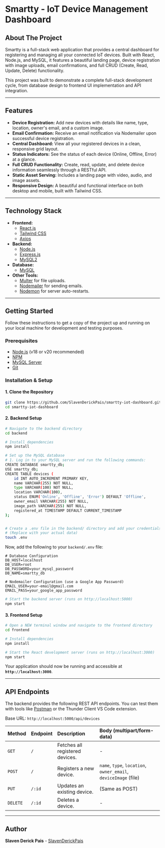 # Smartty - IoT Device Management Dashboard


## About The Project

Smartty is a full-stack web application that provides a central dashboard for registering and managing all your connected IoT devices. Built with React, Node.js, and MySQL, it features a beautiful landing page, device registration with image uploads, email confirmations, and full CRUD (Create, Read, Update, Delete) functionality.

This project was built to demonstrate a complete full-stack development cycle, from database design to frontend UI implementation and API integration.

---

## Features

-   **Device Registration:** Add new devices with details like name, type, location, owner's email, and a custom image.
-   **Email Confirmation:** Receive an email notification via Nodemailer upon successful device registration.
-   **Central Dashboard:** View all your registered devices in a clean, responsive grid layout.
-   **Status Indicators:** See the status of each device (Online, Offline, Error) at a glance.
-   **Full CRUD Functionality:** Create, read, update, and delete device information seamlessly through a RESTful API.
-   **Static Asset Serving:** Includes a landing page with video, audio, and image assets.
-   **Responsive Design:** A beautiful and functional interface on both desktop and mobile, built with Tailwind CSS.

---

## Technology Stack

*   **Frontend:**
    *   [React.js](https://reactjs.org/)
    *   [Tailwind CSS](https://tailwindcss.com/)
    *   [Axios](https://axios-http.com/)
*   **Backend:**
    *   [Node.js](https://nodejs.org/)
    *   [Express.js](https://expressjs.com/)
    *   [MySQL2](https://github.com/sidorares/node-mysql2)
*   **Database:**
    *   [MySQL](https://www.mysql.com/)
*   **Other Tools:**
    *   [Multer](https://github.com/expressjs/multer) for file uploads.
    *   [Nodemailer](https://nodemailer.com/) for sending emails.
    *   [Nodemon](https://nodemon.io/) for server auto-restarts.

---

## Getting Started

Follow these instructions to get a copy of the project up and running on your local machine for development and testing purposes.

### Prerequisites

*   [Node.js](https://nodejs.org/en/download/) (v18 or v20 recommended)
*   [NPM](https://www.npmjs.com/get-npm)
*   [MySQL Server](https://dev.mysql.com/downloads/mysql/)
*   [Git](https://git-scm.com/downloads)

### Installation & Setup

#### 1. Clone the Repository
```bash
git clone https://github.com/SlavenDerickPais/smartty-iot-dashboard.git
cd smartty-iot-dashboard
```

#### 2. Backend Setup

```bash
# Navigate to the backend directory
cd backend

# Install dependencies
npm install

# Set up the MySQL database
# 1. Log in to your MySQL server and run the following commands:
CREATE DATABASE smartty_db;
USE smartty_db;
CREATE TABLE devices (
    id INT AUTO_INCREMENT PRIMARY KEY,
    name VARCHAR(255) NOT NULL,
    type VARCHAR(100) NOT NULL,
    location VARCHAR(100),
    status ENUM('Online', 'Offline', 'Error') DEFAULT 'Offline',
    owner_email VARCHAR(255) NOT NULL,
    image_path VARCHAR(255) NOT NULL,
    registered_at TIMESTAMP DEFAULT CURRENT_TIMESTAMP
);


# Create a .env file in the backend/ directory and add your credentials
# (Replace with your actual data)
touch .env
```
Now, add the following to your `backend/.env` file:
```
# Database Configuration
DB_HOST=localhost
DB_USER=root
DB_PASSWORD=your_mysql_password
DB_NAME=smartty_db

# Nodemailer Configuration (use a Google App Password)
EMAIL_USER=your-email@gmail.com
EMAIL_PASS=your_google_app_password 
```

```bash
# Start the backend server (runs on http://localhost:5000)
npm start
```

#### 3. Frontend Setup

```bash
# Open a NEW terminal window and navigate to the frontend directory
cd frontend

# Install dependencies
npm install

# Start the React development server (runs on http://localhost:3000)
npm start
```
Your application should now be running and accessible at **`http://localhost:3000`**.

---

## API Endpoints

The backend provides the following REST API endpoints. You can test them with tools like [Postman](https://www.postman.com/) or the Thunder Client VS Code extension.

Base URL: `http://localhost:5000/api/devices`

| Method | Endpoint | Description | Body (multipart/form-data) |
| :--- | :--- |:---|:---|
| `GET` | `/` | Fetches all registered devices. | - |
| `POST`| `/` | Registers a new device. | `name`, `type`, `location`, `owner_email`, `deviceImage` (file) |
| `PUT` | `/:id`| Updates an existing device. | (Same as POST) |
| `DELETE`| `/:id`| Deletes a device. | - |

---

## Author

**Slaven Derick Pais** - [SlavenDerickPais](https://github.com/SlavenDerickPais)
